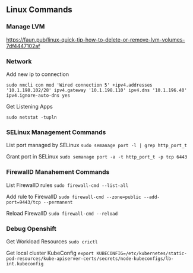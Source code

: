 ## Linux Commands

### Manage LVM

https://faun.pub/linux-quick-tip-how-to-delete-or-remove-lvm-volumes-7df4447102af

### Network

Add new ip to connection
```
sudo nmcli con mod 'Wired connection 5' +ipv4.addresses '10.1.198.102/28' ipv4.gateway '10.1.198.110' ipv4.dns '10.1.196.40' ipv4.ignore-auto-dns yes
```

Get Listening Apps
```
sudo netstat -tupln
```

### SELinux Management Commands

List port managed by SELinux
`sudo semanage port -l | grep http_port_t`

Grant port in SELinux
`sudo semanage port -a -t http_port_t -p tcp 6443`


### FirewallD Manahement Commands

List FirewallD rules
`sudo firewall-cmd --list-all`

Add rule to FirewallD
`sudo firewall-cmd --zone=public --add-port=9443/tcp --permanent`

Reload FirewallD
`sudo firewall-cmd --reload`

### Debug Openshift

Get Workload Resources
`sudo crictl`

Get local cluster KubeConfig
`export KUBECONFIG=/etc/kubernetes/static-pod-resources/kube-apiserver-certs/secrets/node-kubeconfigs/lb-int.kubeconfig`
